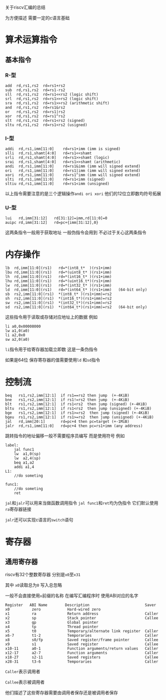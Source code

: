 关于riscv汇编的总结 

为方便描述 需要一定的c语言基础



# 算术运算指令

## 基本指令

### R-型

```assembly
add  rd,rs1,rs2  rd=rs1+rs2
sub  rd,rs1,rs2  rd=rs1-rs2
sll  rd,rs1,rs2  rd=rs1<<rs2 (logic shift)
srl  rd,rs1,rs2  rd=rs1>>rs2 (logic shift)
sra  rd,rs1,rs2  rd=rs1>>rs2 (arithmetic shift)
and  rd,rs1,rs2  rd=rs1&rs2
or   rd,rs1,rs2  rd=rs1|rs2
xor  rd,rs1,rs2  rd=rs1^rs2
slt  rd,rs1,rs2  rd=rs1<rs2 (signed)
sltu rd,rs1,rs2  rd=rs1<rs2 (usigned)
```



### I-型

```
addi  rd,rs1,imm[11:0]    rd=rs1+imm (imm is signed)
slli  rd,rs1,shamt[4:0]   rd=rs1<<shamt
srli  rd,rs1,shamt[4:0]   rd=rs1>>shamt (logic)
srai  rd,rs1,shamt[4:0]   rd=rs1>>shamt (arithmetic)
andi  rd,rs1,imm[11:0]    rd=rs1&imm (imm will signed extend)
ori   rd,rs1,imm[11:0]    rd=rs1|imm (imm will signed extend)
xori  rd,rs1,imm[11:0]    rd=rs1^imm (imm will signed extend)
slti  rd,rs1,imm[11:0]    rd=rs1<imm (signed)
sltiu rd,rs1,imm[11:0]    rd=rs1<imm (unsigned)

```

以上指令需要注意的是三个逻辑操作`andi ori xori` 他们的12位立即数均符号拓展



### U-型

```assembly
lui   rd,imm[31:12]   rd[31:12]=imm,rd[11:0]=0
auipc rd,imm[31:12]   rd=pc+{imm[31:12],0} 
```

这两条指令一般用于获取地址 一般伪指令会用到 不必过于关心这两条指令



# 内存操作

```assembly
lb  rd,imm[11:0](rs1)   rd=*(int8_t*  )(rs1+imm)
lbu rd,imm[11:0](rs1)   rd=*(uint8_t* )(rs1+imm)
lh  rd,imm[11:0](rs1)   rd=*(int16_t* )(rs1+imm)
lhu rd,imm[11:0](rs1)   rd=*(uint16_t*)(rs1+imm)
lw  rd,imm[11:0](rs1)   rd=*(int32_t* )(rs1+imm)
ld  rd,imm[11:0](rs1)   rd=*(int64_t* )(rs1+imm)   (64-bit only)
sb  rs2,imm[11:0](rs1)  *(int8_t* )(rs1+imm)=rs2
sh  rs2,imm[11:0](rs1)  *(int16_t*)(rs1+imm)=rs2
sw  rs2,imm[11:0](rs1)  *(int32_t*)(rs1+imm)=rs2
sd  rs2,imm[11:0](rs1)  *(int64_t*)(rs1+imm)=rs2   (64-bit only)
```

这些指令用于读取或存储对应地址上的数据 例如

```assembly
li a0,0x00008000
lw a1,0(a0)
li a2,0x0
sw a2,0(a0)
```

`li`指令用于给寄存器加载立即数 这是一条伪指令

如果是64位 保存寄存器的值需要使用`ld` 和`sd`指令



# 控制流

```assembly
beq   rs1,rs2,imm[12:1]  if rs1==rs2 then jump  (+-4KiB)
bne   rs1,rs2,imm[12:1]  if rs1!=rs2 then jump  (+-4KiB)
blt   rs1,rs2,imm[12:1]  if rs1<rs2  then jump (signed) (+-4KiB)
bltu  rs1,rs2,imm[12:1]  if rs1<rs2  then jump (unsigned) (+-4KiB)
bge   rs1,rs2,imm[12:1]  if rs1>=rs2  then jump (signed) (+-4KiB)
bgeu  rs1,rs2,imm[12:1]  if rs1>=rs2  then jump (unsigned) (+-4KiB)
jal   rd,imm[20:1]       rd=pc+4 then pc=target (+-1MiB)
jalr  rd,rs1,imm[11:0]   rd=pc+4 then pc=rs1+imm (any address)
```

跳转指令的地址偏移一般不需要程序员编写 而是使用符号 例如

```assembly
label:
	jal func1
	lw  a1,0(sp)
	lw  a2,4(sp)
	beq a1,a2
	addi a1,4
L1:
	//do someting
	
func1:
	//do someting
	ret
```

`jal`和`jalr`可以用来当做函数调用指令 `jal func1`和`ret`均为伪指令 它们默认使用`ra`寄存器链接

`jalr`还可以实现c语言的`switch`语句



# 寄存器

## 通用寄存器

riscv有32个整数寄存器 分别是`x0`至`x31`

其中 `x0`读取总为`0` 写入总忽略

一般不会直接使用`x`前缀的名称 在编写汇编程序时 使用ABI对应的名字

```
Register   ABI Name        Description                         Saver
x0          zero            Hard-wired zero      
x1          ra              Return address                     Caller
x2          sp              Stack pointer                      Callee
x3          gp              Global pointer 
x4          tp              Thread pointer 
x5          t0              Temporary/alternate link register  Caller
x6-7        t1-2            Temporaries                        Caller
x8          s0/fp           Saved register/frame pointer       Callee
x9          s1              Saved register                     Callee
x10-11      a0-1            Function arguments/return values   Caller
x12-17      a2-7            Function arguments                 Caller
x18-27      s2-11           Saved registers                    Callee
x28-31      t3-6            Temporaries                        Caller
```

`Caller`表示调用者

`Callee`表示被调用者

他们描述了这些寄存器需要由调用者保存还是被调用者保存

